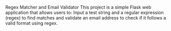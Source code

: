 Regex Matcher and Email Validator
This project is a simple Flask web application that allows users to:
Input a test string and a regular expression (regex) to find matches and validate an email address to check if it follows a valid format using regex.
